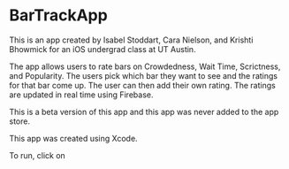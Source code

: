 # BarTrackApp
This is an app created by Isabel Stoddart, Cara Nielson, and Krishti Bhowmick for an iOS undergrad class at UT Austin.

The app allows users to rate bars on Crowdedness, Wait Time, Scrictness, and Popularity. The users pick which bar they want to see and the ratings for that bar come up. The user can then add their own rating. The ratings are updated in real time using Firebase.

This is a beta version of this app and this app was never added to the app store.

This app was created using Xcode.

To run, click on 
